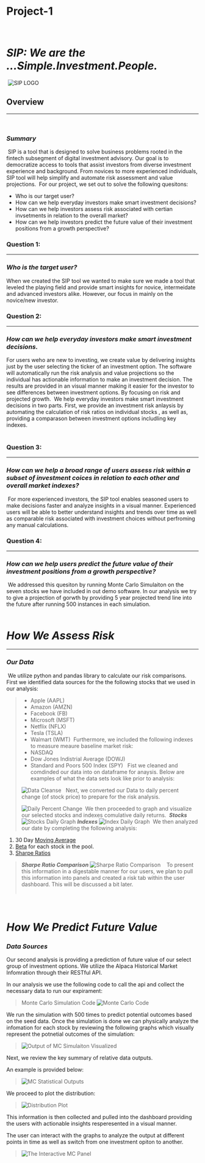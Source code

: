 # Project-1


​
# ***SIP: We are the ...Simple.Investment.People.***
​
![SIP LOGO](SIP_logo.png)
​
## **Overview**
---
​
### ***Summary***
​
SIP is a tool that is designed to solve business problems rooted in the fintech subsegment of digital investment advisory. Our goal is to democratize access to tools that assist investors from diverse investment experience and background.  From novices to more experienced individuals, SIP tool will help simplify and automate risk assessment and value projections. 
​
For our project, we set out to solve the following quesitons:
​
* Who is our target user?
​
* How can we help everyday investors make smart investment decisions? 
​
* How can we help investors assess risk associated with certian invsetments in relation to the overall market?
​
* How can we help investors predict the future value of their investment positions from a growth perspective? 
​
​
### **Question 1:** 
---
### ***Who is the target user?***
When we created the SIP tool we wanted to make sure we made a tool that leveled the playing field and provide smart insights for novice, intermeidate and advanced investors alike. However, our focus in mainly on the novice/new investor.
​
​
​
### **Question 2:**  
---
### ***How can we help everyday investors make smart investment decisions.***    
  
For users weho are new to investing, we create value by delivering insights just by the user selecting the ticker of an investment option.  The software will automatically run the risk analysis and value projections so the individual has actionable information to make an investment decision.  The results are provided in an visual manner making it easier for the investor to see differences between investment options. By focusing on risk and projected growth.
​
We help everyday investors make smart investment decisions in two parts.  First, we provide an investment risk anlaysis by automating the calculation of risk ratios on individual stocks , as well as, providing a comparason between investment options includling key indexes.   
​
​
### **Question 3:** 
---
### ***How can we help a broad range of users assess risk within a subset of investment coices in relation to each other and overall market indexes?*** 
​
For more experienced investors, the SIP tool enables seasoned users to make decisions faster and analyze insights in a visual manner. Experienced users will be able to better understand  insights and trends over time as well as comparable risk associated with investment choices without perfroming any manual calculations. 
​
​
### **Question 4:** 
---
### ***How can we help users predict the future value of their investment positions from a growth perspective?***
​
We addressed this quesiton by running Monte Carlo Simulaiton on the seven stocks we have included in out demo software.  In our analysis we try to give a projection of gorwth by providing 5 year projected trend line into the future after running 500 instances in each simulation.  
​
# *How We Assess Risk*
---
### ***Our Data*** 
​
We utilize python and pandas library to calculate our risk comparisons.  First we identified data sources for the the following stocks that we used in our analysis:
​
> + Apple (AAPL)
> + Amazon (AMZN)
> + Facebook (FB)
> + Microsoft (MSFT)
> + Netflix (NFLX)
> + Tesla (TSLA)
> + Walmart (WMT)
​
Furthermore, we included the following indexes to measure meaure baseline market risk:
​
> + NASDAQ
> + Dow Jones Indistrial Average (DOWJ)
> + Standard and Poors 500 Index (SPY)
​
​
Fist we cleaned and comdinded our data into on dataframe for anaysis.  Below are examples of what the data sets look like prior to analysis:
>  
>![Data Cleanse](Cleaning_Merge_DF.png)
​
​
Next, we converted our Data to daily percent change (of stock price) to prepare for the risk analysis.
​
>
>![Daily Percent Change](Daily_PCT_Change_DF.png)
​
We then proceeded to graph and visualize our selected stocks and indexes comulative daily returns.
​
>***Stocks***
>![Stocks Daily Graph](Stocks_Daily.png)
​
>***Indexes***
>![Index Daily Graph](Index_Daily.png)
​
We then analyzed our date by completing the following analysis:
1. 30 Day [Moving Average][3]
2. [Beta][2] for each stock in the pool.
3. [Sharpe Ratios][1]
​
>***Sharpe Ratio Comparison***
>![Sharpe Ratio Comparison](Sharpe_Ratio.png)
​
​
​
To present this information in a digestable manner for our users, we plan to pull this information into panels and created a risk tab within the user dashboard.  This will be discussed a bit later.  
​
​
    
[1]:https://www.investopedia.com/terms/s/sharperatio.asp
[2]:https://www.investopedia.com/investing/beta-gauging-price-fluctuations/
[3]:https://www.investopedia.com/terms/m/movingaverage.asp
​
​
# *How We Predict Future Value*

### ***Data Sources*** 
​Our second analysis is providing a prediction of future value of our select group of investment options. We utilize the Alpaca Historical Market Infomration through their RESTful API.     

In our analysis we use the following code to call the api and collect the necessary data to run our expirament:

>Monte Carlo Simulation Code
>![Monte Carlo Code](Simulation_Setup.png)


We run the simulation with 500 times to predict potential outcomes based on the seed data.  Once the simulation is done we can physically analyze the infomation for each stock by reviewing the following graphs which visually represent the potnetial outcomes of the simulation:

>
>![Output of MC Simulaiton Visualized](Simulation_Visuals.png)

Next, we review the key summary of relative data outputs.  

An example is provided below:

>
>![MC Statistical Outputs](MC_Stats.png)


We proceed to plot the distribution:

>
>![Distribution Plot](Distribution_Plot.png)

This information is then collected and pulled into the dashboard providing the users with actionable insights resperesented in a visual manner.

The user can interact with the graphs to analyze the output at different points in time as well as switch from one investment opiton to another.

>
>![The Interactive MC Panel](Prediction_Visual.png)








